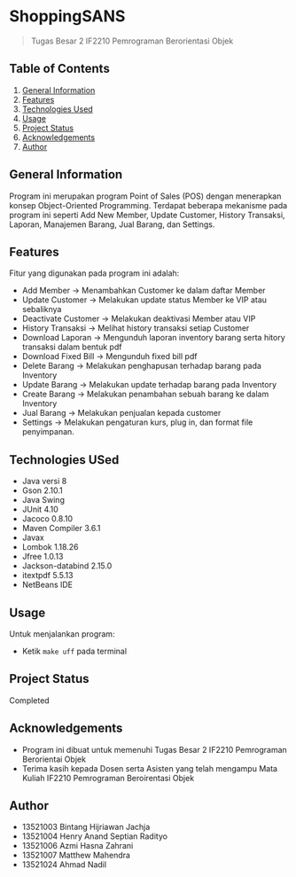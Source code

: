 # ShoppingSANS
> Tugas Besar 2 IF2210 Pemrograman Berorientasi Objek

## Table of Contents
1. [General Information](#general-information)
2. [Features](#features)
3. [Technologies Used](#technologies-used)
4. [Usage](#usage)
5. [Project Status](#project-status)
6. [Acknowledgements](#acknowledgements)
7. [Author](#author)

## General Information
Program ini merupakan program Point of Sales (POS) dengan menerapkan konsep Object-Oriented Programming. Terdapat beberapa mekanisme pada program ini seperti Add New Member, Update Customer, History Transaksi, Laporan, Manajemen Barang, Jual Barang, dan Settings.

## Features
Fitur yang digunakan pada program ini adalah:
- Add Member -> Menambahkan Customer ke dalam daftar Member
- Update Customer -> Melakukan update status Member ke VIP atau sebaliknya
- Deactivate Customer -> Melakukan deaktivasi Member atau VIP
- History Transaksi -> Melihat history transaksi setiap Customer
- Download Laporan -> Mengunduh laporan inventory barang serta hitory transaksi dalam bentuk pdf
- Download Fixed Bill -> Mengunduh fixed bill pdf
- Delete Barang -> Melakukan penghapusan terhadap barang pada Inventory
- Update Barang -> Melakukan update terhadap barang pada Inventory
- Create Barang -> Melakukan penambahan sebuah barang ke dalam Inventory
- Jual Barang -> Melakukan penjualan kepada customer
- Settings -> Melakukan pengaturan kurs, plug in, dan format file penyimpanan.

## Technologies USed
- Java versi 8
- Gson 2.10.1
- Java Swing
- JUnit 4.10
- Jacoco 0.8.10
- Maven Compiler 3.6.1
- Javax
- Lombok 1.18.26
- Jfree 1.0.13
- Jackson-databind 2.15.0
- itextpdf 5.5.13
- NetBeans IDE

## Usage
Untuk menjalankan program:
- Ketik `make uff` pada terminal

## Project Status
Completed

## Acknowledgements
- Program ini dibuat untuk memenuhi Tugas Besar 2 IF2210 Pemrograman Berorientai Objek
- Terima kasih kepada Dosen serta Asisten yang telah mengampu Mata Kuliah IF2210 Pemrograman Beroirentasi Objek

## Author
- 13521003 Bintang Hijriawan Jachja
- 13521004 Henry Anand Septian Radityo
- 13521006 Azmi Hasna Zahrani
- 13521007 Matthew Mahendra
- 13521024 Ahmad Nadil
